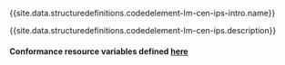 {{site.data.structuredefinitions.codedelement-lm-cen-ips-intro.name}}

{{site.data.structuredefinitions.codedelement-lm-cen-ips.description}}

#### Conformance resource variables defined [here](http://wiki.hl7.org/index.php?title=IG_Publisher_Documentation#Jekyll)
